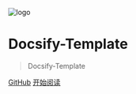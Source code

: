 <!-- 封面页 -->

![logo](https://sogrey.top/img/logo/sogrey.github.io.svg)

# Docsify-Template

> Docsify-Template


[GitHub](https://github.com/Sogrey/Docsify-Template)
[开始阅读](/pages/quick-start)